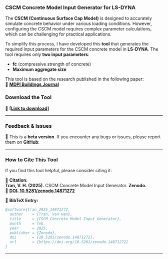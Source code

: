 

### **CSCM Concrete Model Input Generator for LS-DYNA**

The **CSCM (Continuous Surface Cap Model)** is designed to accurately simulate concrete behavior under various loading conditions. However, configuring the CSCM model requires complex parameter calculations, which can be challenging for practical applications.

To simplify this process, I have developed this **tool** that generates the required input parameters for the CSCM concrete model in **LS-DYNA**. The tool requires only **two input parameters**:  

- **fc** (compressive strength of concrete)  
- **Maximum aggregate size**  

This tool is based on the research published in the following paper:  
🔗 **[MDPI Buildings Journal](https://www.mdpi.com/2075-5309/12/5/636)**

### **Download the Tool**  
🔽 **[[Link to download]](https://github.com/tranhan1405/CSCM-Generator)**  

---

### **Feedback & Issues**  
🚀 This is a **beta version**. If you encounter any bugs or issues, please report them on **GitHub**:  


---

### **How to Cite This Tool**  
If you find this tool helpful, please consider citing it:

📖 **Citation:**  
**Tran, V. H. (2025).** CSCM Concrete Model Input Generator. **Zenodo.**  
🔗 **[DOI: 10.5281/zenodo.14871272](https://doi.org/10.5281/zenodo.14871272)**

📌 **BibTeX Entry:**  
```bibtex
@software{tran_2025_14871272,
  author    = {Tran, Van Han},
  title     = {CSCM Concrete Model Input Generator},
  month     = feb,
  year      = 2025,
  publisher = {Zenodo},
  doi       = {10.5281/zenodo.14871272},
  url       = {https://doi.org/10.5281/zenodo.14871272}
}
```

---

